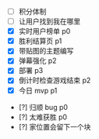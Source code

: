 - [ ] 积分体制
- [ ] 让用户找到我在哪里
- [x] 实时用户榜单 p0
- [x] 胜利结算页 p1
- [x] 带贴图的主题编写
- [x] 弹幕强化 p2
- [x] 部署 p3
- [x] 倒计时检查游戏结束 p2
- [x] 今日 mvp p1
- [?] 归顺 bug p0
- [?] 太难获胜 p0
- [?] 家位置会留下一个块

